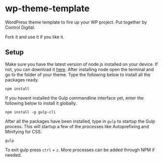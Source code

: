 # wp-theme-template
WordPress theme template to fire up your WP project.
Put together by Control Digital.

Fork it and use it if you like it.

## Setup
Make sure you have the latest version of node.js installed on your device. If not, you can download it [here](https://nodejs.org/en/).
After installing node open the terminal and go to the folder of your theme.
Type the following below to install all the packages ready.
```
npm install
```

If you havent installed the Gulp commandline interface yet, enter the following below to install it globally.
```
npm install -g gulp-cli
```

After all the packages have been installed, type in `gulp` to startup the Gulp process.
This will startup a few of the processes like Autoprefixing and Minifying for CSS.
```
gulp
```

To exit gulp press `ctrl` + `z`.
More processes can be added through NPM if needed.